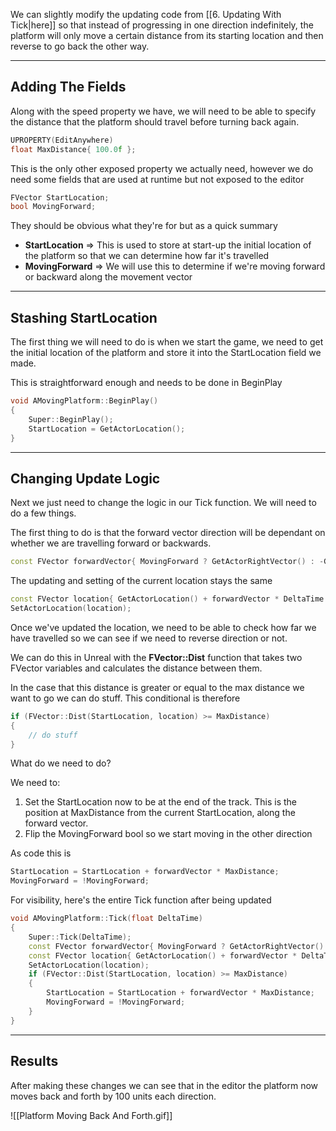 We can slightly modify the updating code from [[6. Updating With Tick|here]] so that instead of progressing in one direction indefinitely, the platform will only move a certain distance from its starting location and then reverse to go back the other way.

---
## Adding The Fields

Along with the speed property we have, we will need to be able to specify the distance that the platform should travel before turning back again.

```cpp
UPROPERTY(EditAnywhere)
float MaxDistance{ 100.0f };
```

This is the only other exposed property we actually need, however we do need some fields that are used at runtime but not exposed to the editor

```cpp
FVector StartLocation;
bool MovingForward;
```

They should be obvious what they're for but as a quick summary

- **StartLocation** => This is used to store at start-up the initial location of the platform so that we can determine how far it's travelled
- **MovingForward** => We will use this to determine if we're moving forward or backward along the movement vector

---
## Stashing StartLocation

The first thing we will need to do is when we start the game, we need to get the initial location of the platform and store it into the StartLocation field we made.

This is straightforward enough and needs to be done in BeginPlay

```cpp
void AMovingPlatform::BeginPlay()
{
	Super::BeginPlay();
	StartLocation = GetActorLocation();
}
```

---
## Changing Update Logic

Next we just need to change the logic in our Tick function. We will need to do a few things.

The first thing to do is that the forward vector direction will be dependant on whether we are travelling forward or backwards.

```cpp
const FVector forwardVector{ MovingForward ? GetActorRightVector() : -GetActorRightVector() };
```

The updating and setting of the current location stays the same

```cpp
const FVector location{ GetActorLocation() + forwardVector * DeltaTime * Speed };
SetActorLocation(location);
```

Once we've updated the location, we need to be able to check how far we have travelled so we can see if we need to reverse direction or not.

We can do this in Unreal with the **FVector::Dist** function that takes two FVector variables and calculates the distance between them.

In the case that this distance is greater or equal to the max distance we want to go we can do stuff. This conditional is therefore

```cpp
if (FVector::Dist(StartLocation, location) >= MaxDistance)
{
	// do stuff
}
```

What do we need to do?

We need to:

1. Set the StartLocation now to be at the end of the track. This is the position at MaxDistance from the current StartLocation, along the forward vector.
2. Flip the MovingForward bool so we start moving in the other direction

As code this is

```cpp
StartLocation = StartLocation + forwardVector * MaxDistance;
MovingForward = !MovingForward;
```

For visibility, here's the entire Tick function after being updated

```cpp
void AMovingPlatform::Tick(float DeltaTime)
{
	Super::Tick(DeltaTime);
	const FVector forwardVector{ MovingForward ? GetActorRightVector() : -GetActorRightVector() };
	const FVector location{ GetActorLocation() + forwardVector * DeltaTime * Speed };
	SetActorLocation(location);
	if (FVector::Dist(StartLocation, location) >= MaxDistance)
	{
		StartLocation = StartLocation + forwardVector * MaxDistance;
		MovingForward = !MovingForward;
	}
}
```

---
## Results

After making these changes we can see that in the editor the platform now moves back and forth by 100 units each direction.

![[Platform Moving Back And Forth.gif]]